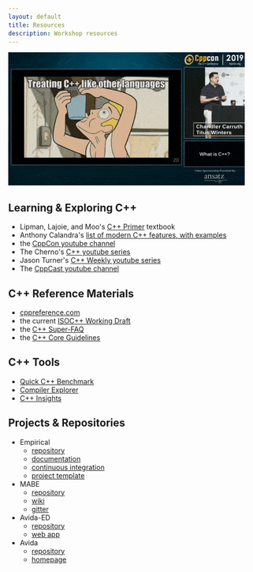 ```yaml
---
layout: default
title: Resources
description: Workshop resources
---
```


![Treating C++ like other languates](assets/mmore500/cppcon2019-carruth-winters.gif)

## Learning & Exploring C++

* Lipman, Lajoie, and Moo's [C++ Primer](https://www.amazon.com/Primer-5th-Stanley-B-Lippman/dp/0321714113) textbook
* Anthony Calandra's [list of modern C++ features, with examples](https://github.com/AnthonyCalandra/modern-cpp-features)
* the [CppCon youtube channel](https://www.youtube.com/user/CppCon)
* The Cherno's [C++ youtube series](https://www.youtube.com/watch?v=18c3MTX0PK0&list=PLlrATfBNZ98dudnM48yfGUldqGD0S4FFb)
* Jason Turner's [C++ Weekly youtube series](https://www.youtube.com/watch?v=EJtqHLvAIZE&list=PLs3KjaCtOwSZ2tbuV1hx8Xz-rFZTan2J1)
* The [CppCast youtube channel](https://www.youtube.com/channel/UCuCjADS4u3uJDTqUaG0H9dA)

## C++ Reference Materials

* [cppreference.com](https://cppreference.com/)
* the current [ISOC++ Working Draft](http://www.open-std.org/jtc1/sc22/wg21/docs/papers/2018/n4778.pdf)
* the [C++ Super-FAQ](https://isocpp.org/faq)
* the [C++ Core Guidelines](https://github.com/isocpp/CppCoreGuidelines/blob/master/CppCoreGuidelines.md)

## C++ Tools

* [Quick C++ Benchmark](http://quick-bench.com/)
* [Compiler Explorer](https://godbolt.org/)
* [C++ Insights](https://cppinsights.io/)

## Projects & Repositories

* Empirical
  * [repository](https://github.com/devosoft/Empirical)
  * [documentation](https://empirical.readthedocs.io/)
  * [continuous integration](https://travis-ci.org/github/devosoft/Empirical)
  * [project template](https://github.com/devosoft/cookiecutter-empirical-project)
* MABE
  * [repository](https://github.com/hintzelab/mabe)
  * [wiki](https://github.com/Hintzelab/MABE/wiki/)
  * [gitter](https://gitter.im/hintze-lab/MABE)
* Avida-ED
  * [repository](https://github.com/DBlackwood/AvidaED_user_interface)
  * [web app](https://avida-ed.msu.edu/app/AvidaED.html)
* Avida
  * [repository](https://github.com/devosoft/Avida)
  * [homepage](http://avida.devosoft.org/)
